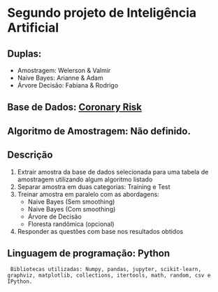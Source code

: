 ﻿# Segundo projeto de Inteligência Artificial
Duplas:
------
  - Amostragem: Welerson & Valmir
  - Naive Bayes: Arianne & Adam
  - Árvore Decisão: Fabiana & Rodrigo

## Base de Dados: [Coronary Risk](https://www.norsys.com/netlibrary/index.htm)

## Algoritmo de Amostragem: Não definido.

Descrição
------
  1. Extrair amostra da base de dados selecionada para uma tabela de amostragem utilizando algum algoritmo listado
  1. Separar amostra em duas categorias: Training e Test
  1. Treinar amostra em paralelo com as abordagens:
      - Naive Bayes (Sem smoothing)
      - Naive Bayes (Com smoothing)
      - Árvore de Decisão
      - Floresta randômica (opcional)
  1. Responder as questões com base nos resultados obtidos

## Linguagem de programação: Python
     Bibliotecas utilizadas: Numpy, pandas, jupyter, scikit-learn, graphviz, matplotlib, collections, itertools, math, random, csv e IPython.
     
